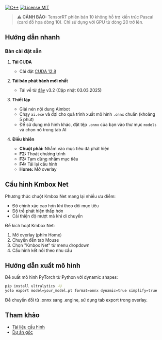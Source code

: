 [![C++](https://img.shields.io/badge/C%2B%2B-17-blue)](https://github.com/ozymotv/2CA)
[![License MIT](https://badgen.net/github/license/SunOner/sunone_aimbot_cpp)](https://github.com/SunOner/sunone_aimbot_cpp/blob/main/LICENSE)

> **⚠️ CẢNH BÁO:** TensorRT phiên bản 10 không hỗ trợ kiến trúc Pascal (card đồ họa dòng 10). Chỉ sử dụng với GPU từ dòng 20 trở lên.

## Hướng dẫn nhanh

### Bản cài đặt sẵn
1. **Tải CUDA**
   - Cài đặt [CUDA 12.8](https://developer.nvidia.com/cuda-12-8-0-download-archive)

2. **Tải bản phát hành mới nhất**
   - Tải về từ [đây](https://mega.nz/file/IOcSQK5Y#JtugHSpbO2OuNQGqsHUskzVodGQu1KlwqBlzIYrjGM4) v3.2 (Cập nhật 03.03.2025)

3. **Thiết lập**
   - Giải nén nội dung Aimbot
   - Chạy `ai.exe` và đợi cho quá trình xuất mô hình `.onnx` chuẩn (khoảng 5 phút)
   - Để sử dụng mô hình khác, đặt tệp `.onnx` của bạn vào thư mục `models` và chọn nó trong tab AI

4. **Điều khiển**
   - **Chuột phải:** Nhắm vào mục tiêu đã phát hiện
   - **F2:** Thoát chương trình
   - **F3:** Tạm dừng nhắm mục tiêu
   - **F4:** Tải lại cấu hình
   - **Home:** Mở overlay

## Cấu hình Kmbox Net
Phương thức chuột Kmbox Net mang lại nhiều ưu điểm:
- Độ chính xác cao hơn khi theo dõi mục tiêu
- Độ trễ phát hiện thấp hơn
- Cải thiện độ mượt mà khi di chuyển

Để kích hoạt Kmbox Net:
1. Mở overlay (phím Home)
2. Chuyển đến tab Mouse
3. Chọn "Kmbox Net" từ menu dropdown
4. Cấu hình kết nối theo nhu cầu

## Hướng dẫn xuất mô hình
Để xuất mô hình PyTorch từ Python với dynamic shapes:
```bash
pip install ultralytics -U
yolo export model=your_model.pt format=onnx dynamic=true simplify=true
```
Để chuyển đổi từ .onnx sang .engine, sử dụng tab export trong overlay.

## Tham khảo
- [Tài liệu cấu hình](https://github.com/SunOner/sunone_aimbot_docs/blob/main/config/config_cpp.md)
- [Dự án gốc](https://github.com/SunOner/sunone_aimbot_cpp)
